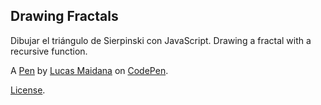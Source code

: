 Drawing Fractals
----------------
Dibujar el triángulo de Sierpinski con JavaScript.
Drawing a fractal with a recursive function.

A [Pen](https://codepen.io/LucasMaidana/pen/vQRZvG) by [Lucas Maidana](https://codepen.io/LucasMaidana) on [CodePen](https://codepen.io).

[License](https://codepen.io/LucasMaidana/pen/vQRZvG/license).